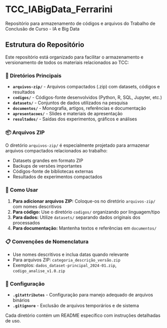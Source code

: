 # TCC_IABigData_Ferrarini
Repositório para armazenamento de códigos e arquivos do Trabalho de Conclusão de Curso - IA e Big Data

## Estrutura do Repositório

Este repositório está organizado para facilitar o armazenamento e versionamento de todos os materiais relacionados ao TCC:

### 📁 Diretórios Principais

- **`arquivos-zip/`** - Arquivos compactados (.zip) com datasets, códigos e resultados
- **`codigos/`** - Códigos-fonte desenvolvidos (Python, R, SQL, Jupyter, etc.)
- **`datasets/`** - Conjuntos de dados utilizados na pesquisa
- **`documentos/`** - Monografia, artigos, referências e documentação
- **`apresentacoes/`** - Slides e materiais de apresentação
- **`resultados/`** - Saídas dos experimentos, gráficos e análises

### 📦 Arquivos ZIP

O diretório `arquivos-zip/` é especialmente projetado para armazenar arquivos compactados relacionados ao trabalho:
- Datasets grandes em formato ZIP
- Backups de versões importantes
- Códigos-fonte de bibliotecas externas
- Resultados de experimentos compactados

### 🚀 Como Usar

1. **Para adicionar arquivos ZIP:** Coloque-os no diretório `arquivos-zip/` com nomes descritivos
2. **Para código:** Use o diretório `codigos/` organizando por linguagem/tipo
3. **Para dados:** Utilize `datasets/` separando dados originais dos processados
4. **Para documentação:** Mantenha textos e referências em `documentos/`

### 📋 Convenções de Nomenclatura

- Use nomes descritivos e inclua datas quando relevante
- Para arquivos ZIP: `categoria_descrição_versão.zip`
- Exemplos: `dados_dataset-principal_2024-01.zip`, `codigo_analise_v1.0.zip`

### 🔧 Configuração

- **`.gitattributes`** - Configuração para manejo adequado de arquivos binários
- **`.gitignore`** - Exclusão de arquivos temporários e de sistema

Cada diretório contém um README específico com instruções detalhadas de uso.
